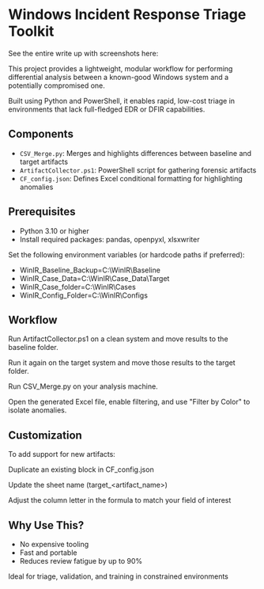 # Windows Incident Response Triage Toolkit

See the entire write up with screenshots here: 

This project provides a lightweight, modular workflow for performing differential analysis between a known-good Windows system and a potentially compromised one.

Built using Python and PowerShell, it enables rapid, low-cost triage in environments that lack full-fledged EDR or DFIR capabilities.

## Components

- `CSV_Merge.py`: Merges and highlights differences between baseline and target artifacts
- `ArtifactCollector.ps1`: PowerShell script for gathering forensic artifacts
- `CF_config.json`: Defines Excel conditional formatting for highlighting anomalies

## Prerequisites

- Python 3.10 or higher
- Install required packages: pandas, openpyxl, xlsxwriter

Set the following environment variables (or hardcode paths if preferred):

- WinIR_Baseline_Backup=C:\WinIR\Baseline
- WinIR_Case_Data=C:\WinIR\Case_Data\Target
- WinIR_Case_folder=C:\WinIR\Cases
- WinIR_Config_Folder=C:\WinIR\Configs


## Workflow

Run ArtifactCollector.ps1 on a clean system and move results to the baseline folder.

Run it again on the target system and move those results to the target folder.

Run CSV_Merge.py on your analysis machine.

Open the generated Excel file, enable filtering, and use "Filter by Color" to isolate anomalies.

## Customization

To add support for new artifacts:

Duplicate an existing block in CF_config.json

Update the sheet name (target_<artifact_name>)

Adjust the column letter in the formula to match your field of interest

## Why Use This?

- No expensive tooling
- Fast and portable
- Reduces review fatigue by up to 90%

Ideal for triage, validation, and training in constrained environments
